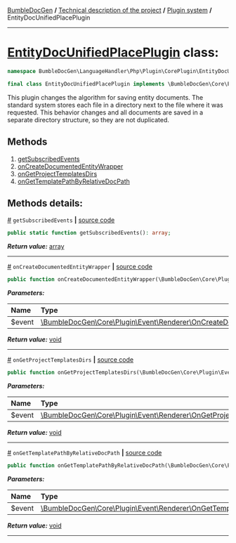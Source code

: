 [BumbleDocGen](/docs/README.md) **/**
[Technical description of the project](/docs/tech/readme.md) **/**
[Plugin system](/docs/tech/04_pluginSystem.md) **/**
EntityDocUnifiedPlacePlugin

---


# [EntityDocUnifiedPlacePlugin](https://github.com/bumble-tech/bumble-doc-gen/blob/master/src/LanguageHandler/Php/Plugin/CorePlugin/EntityDocUnifiedPlace/EntityDocUnifiedPlacePlugin.php#L17) class:

```php
namespace BumbleDocGen\LanguageHandler\Php\Plugin\CorePlugin\EntityDocUnifiedPlace;

final class EntityDocUnifiedPlacePlugin implements \BumbleDocGen\Core\Plugin\PluginInterface, \Symfony\Component\EventDispatcher\EventSubscriberInterface
```
This plugin changes the algorithm for saving entity documents. The standard system stores each file
in a directory next to the file where it was requested. This behavior changes and all documents are saved
in a separate directory structure, so they are not duplicated.

## Methods

1. [getSubscribedEvents](#mgetsubscribedevents) 
1. [onCreateDocumentedEntityWrapper](#moncreatedocumentedentitywrapper) 
1. [onGetProjectTemplatesDirs](#mongetprojecttemplatesdirs) 
1. [onGetTemplatePathByRelativeDocPath](#mongettemplatepathbyrelativedocpath) 

## Methods details:

<a name="mgetsubscribedevents" href="#mgetsubscribedevents">#</a> `getSubscribedEvents`  **|** [source code](https://github.com/bumble-tech/bumble-doc-gen/blob/master/src/LanguageHandler/Php/Plugin/CorePlugin/EntityDocUnifiedPlace/EntityDocUnifiedPlacePlugin.php#L22)
```php
public static function getSubscribedEvents(): array;
```

***Return value:*** [array](https://www.php.net/manual/en/language.types.array.php)

---

<a name="moncreatedocumentedentitywrapper" href="#moncreatedocumentedentitywrapper">#</a> `onCreateDocumentedEntityWrapper`  **|** [source code](https://github.com/bumble-tech/bumble-doc-gen/blob/master/src/LanguageHandler/Php/Plugin/CorePlugin/EntityDocUnifiedPlace/EntityDocUnifiedPlacePlugin.php#L31)
```php
public function onCreateDocumentedEntityWrapper(\BumbleDocGen\Core\Plugin\Event\Renderer\OnCreateDocumentedEntityWrapper $event): void;
```

***Parameters:***

| Name | Type | Description |
|:-|:-|:-|
$event | [\BumbleDocGen\Core\Plugin\Event\Renderer\OnCreateDocumentedEntityWrapper](https://github.com/bumble-tech/bumble-doc-gen/blob/master/src/Core/Plugin/Event/Renderer/OnCreateDocumentedEntityWrapper.php) | - |

***Return value:*** [void](https://www.php.net/manual/en/language.types.void.php)

---

<a name="mongetprojecttemplatesdirs" href="#mongetprojecttemplatesdirs">#</a> `onGetProjectTemplatesDirs`  **|** [source code](https://github.com/bumble-tech/bumble-doc-gen/blob/master/src/LanguageHandler/Php/Plugin/CorePlugin/EntityDocUnifiedPlace/EntityDocUnifiedPlacePlugin.php#L47)
```php
public function onGetProjectTemplatesDirs(\BumbleDocGen\Core\Plugin\Event\Renderer\OnGetProjectTemplatesDirs $event): void;
```

***Parameters:***

| Name | Type | Description |
|:-|:-|:-|
$event | [\BumbleDocGen\Core\Plugin\Event\Renderer\OnGetProjectTemplatesDirs](https://github.com/bumble-tech/bumble-doc-gen/blob/master/src/Core/Plugin/Event/Renderer/OnGetProjectTemplatesDirs.php) | - |

***Return value:*** [void](https://www.php.net/manual/en/language.types.void.php)

---

<a name="mongettemplatepathbyrelativedocpath" href="#mongettemplatepathbyrelativedocpath">#</a> `onGetTemplatePathByRelativeDocPath`  **|** [source code](https://github.com/bumble-tech/bumble-doc-gen/blob/master/src/LanguageHandler/Php/Plugin/CorePlugin/EntityDocUnifiedPlace/EntityDocUnifiedPlacePlugin.php#L38)
```php
public function onGetTemplatePathByRelativeDocPath(\BumbleDocGen\Core\Plugin\Event\Renderer\OnGetTemplatePathByRelativeDocPath $event): void;
```

***Parameters:***

| Name | Type | Description |
|:-|:-|:-|
$event | [\BumbleDocGen\Core\Plugin\Event\Renderer\OnGetTemplatePathByRelativeDocPath](https://github.com/bumble-tech/bumble-doc-gen/blob/master/src/Core/Plugin/Event/Renderer/OnGetTemplatePathByRelativeDocPath.php) | - |

***Return value:*** [void](https://www.php.net/manual/en/language.types.void.php)

---
